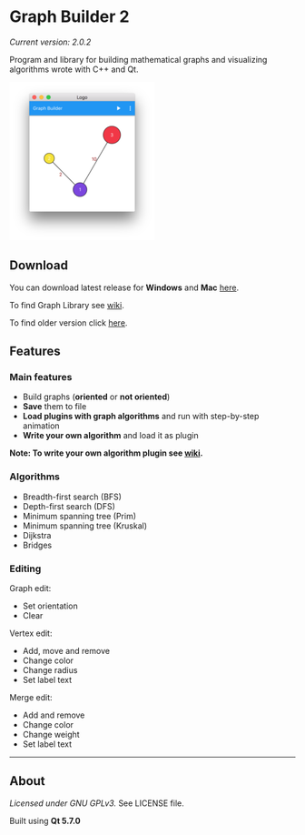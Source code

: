 # Graph Builder 2
*Current version: 2.0.2* 

Program and library for building mathematical graphs and visualizing algorithms wrote with C++ and Qt.

![Window](https://raw.githubusercontent.com/Oakware/Graph-Builder-2/master/GraphBuilder/Resources/Icons/scr.png?raw=true "Window")

## Download
You can download latest release for **Windows** and **Mac** [here](https://drive.google.com/folderview?id=0B_6lHTRnZzjAWUZhU3JHY0xxQTg&usp=sharing).

To find Graph Library see [wiki](https://github.com/Oakware/Graph-Builder-2/wiki/Graph-Library).

To find older version click [here](https://github.com/Oakware/Graph-Builder).

## Features
### Main features
* Build graphs (**oriented** or **not oriented**)
* **Save** them to file
* **Load plugins with graph algorithms** and run with step-by-step animation
* **Write your own algorithm** and load it as plugin

**Note: To write your own algorithm plugin see [wiki](https://github.com/Oakware/Graph-Builder-2/wiki/Custom-algorithm-plugin).**

### Algorithms
* Breadth-first search (BFS)
* Depth-first search (DFS)
* Minimum spanning tree (Prim)
* Minimum spanning tree (Kruskal)
* Dijkstra
* Bridges

### Editing
Graph edit:

* Set orientation
* Clear

Vertex edit:

* Add, move and remove
* Change color
* Change radius
* Set label text

Merge edit:

* Add and remove
* Change color
* Change weight
* Set label text

**************

## About
*Licensed under GNU GPLv3.* See LICENSE file.

Built using **Qt 5.7.0**